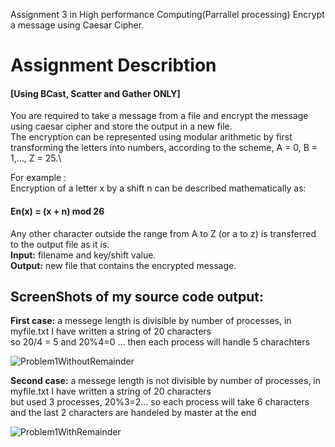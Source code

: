 Assignment 3 in High performance Computing(Parrallel processing) Encrypt a message using Caesar Cipher.

# Assignment Describtion
#### [Using BCast, Scatter and Gather ONLY]

You are required to take a message from a file and encrypt the message using caesar cipher and store the output in a new file.\
The encryption can be represented using modular arithmetic by first transforming the letters into
numbers, according to the scheme, A = 0, B = 1,…, Z = 25.\

For example :\
Encryption of a letter x by
a shift n can be described mathematically as:
#### En(x) = (x + n) mod 26
Any other character outside the range from A to Z (or a to z) is transferred to the output file as it is.\
**Input:** filename and key/shift value.\
**Output:** new file that contains the encrypted message.

## ScreenShots of my source code output:

**First case:** a messege length is divisible by number of processes, in myfile.txt I have written a string of 20 characters\
so 20/4 = 5 and 20%4=0 ... then each process will handle 5 charachters


![Problem1WithoutRemainder](https://user-images.githubusercontent.com/60941223/234660706-87f87601-6741-45e9-8bb1-45a9db6eed31.JPG)


**Second case:** a messege length is not divisible by number of processes, in myfile.txt I have written a string of 20 characters\
but used 3 processes, 20%3=2... so each process will take 6 characters and the last 2 characters are handeled by master at the end

![Problem1WithRemainder](https://user-images.githubusercontent.com/60941223/234662072-3ac9af55-63b2-49be-a2d4-b7fba27351c0.JPG)
